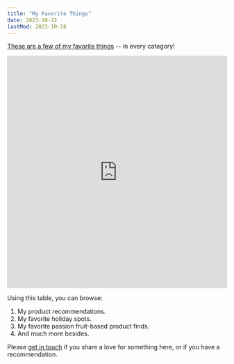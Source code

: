 ```yaml
---
title: "My Favorite Things"
date: 2023-10-22
lastMod: 2023-10-28
---
```


[These are a few of my favorite things](https://www.youtube.com/watch?v=2G6dd7ikrXs) -- in every category!

<iframe class="airtable-embed" src="https://airtable.com/embed/appSHZWG5rZ82v59a/shrFEzaIFmK76FNV1?backgroundColor=purple&viewControls=on" frameborder="0" onmousewheel="" width="100%" height="533" style="background: transparent; border: 1px solid #ccc;"></iframe>

Using this table, you can browse:

1. My product recommendations.
2. My favorite holiday spots.
3. My favorite passion fruit-based product finds.
4. And much more besides.


Please [get in touch](https://joel-becker.com/#contact) if you share a love for something here, or if you have a recommendation.
